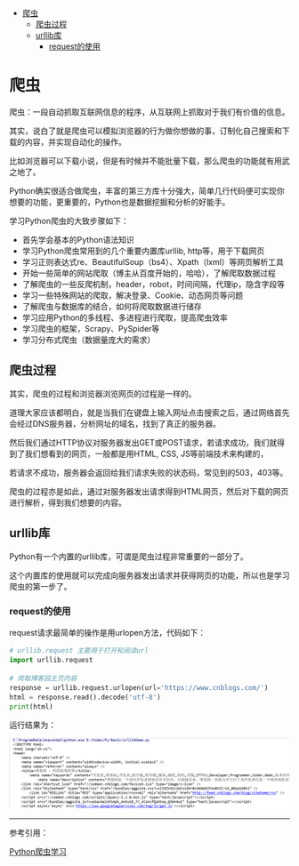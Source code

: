 <!-- TOC -->

- [爬虫](#爬虫)
    - [爬虫过程](#爬虫过程)
    - [urllib库](#urllib库)
        - [request的使用](#request的使用)

<!-- /TOC -->

<a id="markdown-爬虫" name="爬虫"></a>
# 爬虫
爬虫：一段自动抓取互联网信息的程序，从互联网上抓取对于我们有价值的信息。

其实，说白了就是爬虫可以模拟浏览器的行为做你想做的事，订制化自己搜索和下载的内容，并实现自动化的操作。

比如浏览器可以下载小说，但是有时候并不能批量下载，那么爬虫的功能就有用武之地了。

Python确实很适合做爬虫，丰富的第三方库十分强大，简单几行代码便可实现你想要的功能，更重要的，Python也是数据挖掘和分析的好能手。

学习Python爬虫的大致步骤如下：

* 首先学会基本的Python语法知识
* 学习Python爬虫常用到的几个重要内置库urllib, http等，用于下载网页
* 学习正则表达式re、BeautifulSoup（bs4）、Xpath（lxml）等网页解析工具
* 开始一些简单的网站爬取（博主从百度开始的，哈哈），了解爬取数据过程
* 了解爬虫的一些反爬机制，header，robot，时间间隔，代理ip，隐含字段等
* 学习一些特殊网站的爬取，解决登录、Cookie、动态网页等问题
* 了解爬虫与数据库的结合，如何将爬取数据进行储存
* 学习应用Python的多线程、多进程进行爬取，提高爬虫效率
* 学习爬虫的框架，Scrapy、PySpider等
* 学习分布式爬虫（数据量庞大的需求）

<a id="markdown-爬虫过程" name="爬虫过程"></a>
## 爬虫过程

其实，爬虫的过程和浏览器浏览网页的过程是一样的。

道理大家应该都明白，就是当我们在键盘上输入网址点击搜索之后，通过网络首先会经过DNS服务器，分析网址的域名，找到了真正的服务器。

然后我们通过HTTP协议对服务器发出GET或POST请求，若请求成功，我们就得到了我们想看到的网页，一般都是用HTML, CSS, JS等前端技术来构建的，

若请求不成功，服务器会返回给我们请求失败的状态码，常见到的503，403等。

爬虫的过程亦是如此，通过对服务器发出请求得到HTML网页，然后对下载的网页进行解析，得到我们想要的内容。

<a id="markdown-urllib库" name="urllib库"></a>
## urllib库
Python有一个内置的urllib库，可谓是爬虫过程非常重要的一部分了。

这个内置库的使用就可以完成向服务器发出请求并获得网页的功能，所以也是学习爬虫的第一步了。

<a id="markdown-request的使用" name="request的使用"></a>
### request的使用
request请求最简单的操作是用urlopen方法，代码如下：

```python
# urllib.request 主要用于打开和阅读url
import urllib.request

# 爬取博客园主页内容
response = urllib.request.urlopen(url='https://www.cnblogs.com/')
html = response.read().decode('utf-8')
print(html)
```

运行结果为：

![](../assets/Spider/urlopen-1.png)






























---

参考引用：

[Python爬虫学习](https://segmentfault.com/a/1190000012681700)